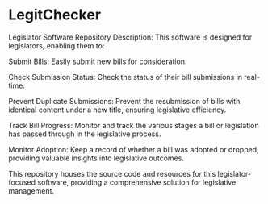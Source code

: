 # LegitChecker
Legislator Software Repository Description:
This software is designed for legislators, enabling them to:

Submit Bills: Easily submit new bills for consideration.

Check Submission Status: Check the status of their bill submissions in real-time.

Prevent Duplicate Submissions: Prevent the resubmission of bills with identical content under a new title, ensuring legislative efficiency.

Track Bill Progress: Monitor and track the various stages a bill or legislation has passed through in the legislative process.

Monitor Adoption: Keep a record of whether a bill was adopted or dropped, providing valuable insights into legislative outcomes.

This repository houses the source code and resources for this legislator-focused software, providing a comprehensive solution for legislative management.
